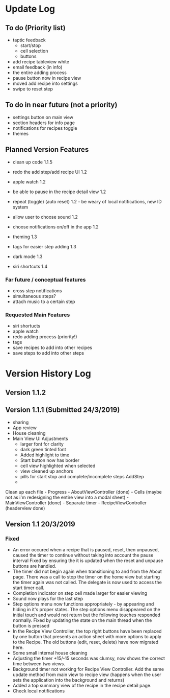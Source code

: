 
# Update Log

## To do (Priority list) 
- taptic feedback
    - start/stop
    - cell selection
    - buttons
- add recipe tableview white
- email feedback (in info)
- the entire adding process
- pause button now in recipe view
- moved add recipe into settings
- swipe to reset step

## To do in near future (not a priority)
- settings button on main view
- section headers for info page
- notifications for recipes toggle
- themes

## Planned Version Features

- clean up code 1.1.5
- redo the add step/add recipe UI 1.2

- apple watch 1.2
- be able to pause in the recipe detail view 1.2
- repeat (toggle) (auto reset) 1.2 - be weary of local notifications, new ID system
- allow user to choose sound 1.2
- choose notifications on/off in the app 1.2
- theming 1.3

- tags for easier step adding 1.3
- dark mode 1.3

- siri shortcuts 1.4

### Far future / conceptual features
- cross step notifications
- simultaneous steps?
- attach music to a certain step

### Requested Main Features
- siri shortucts
- apple watch
- redo adding process (priority!)
- tags
- save recipes to add into other recipes
- save steps to add into other steps


# Version History Log

## Version 1.1.2



## Version 1.1.1 (Submitted 24/3/2019)

- sharing
- App review
- House cleaning
- Main View UI Adjustments
    - larger font for clarity
    - dark green tinted font
    - Added highlight to time
    - Start button now has border
    - cell view highlighted when selected
    - view cleaned up anchors
    - pills for start stop and complete/incomplete steps
AddStep
    - 
Clean up each file
    - Progress
    - AboutViewController (done)
    - Cells (maybe not as i'm redesigning the entire view into a modal sheet)
    - MainViewController (done)
    - Separate timer
    - RecipeViewController (headerview done)
## Version 1.1 20/3/2019

### Fixed

- An error occured when a recipe that is paused, reset, then unpaused, caused the timer to continue without taking into account the pause interval
    Fixed by ensuring the it is updated when the reset and unpause buttons are handled.
- The timer did not begin again when transitioning to and from the About page. There was a call to stop the timer on the home view but starting the timer again was not called. The delegate is now used to access the start timer call.
- Completion indicator on step cell made larger for easier viewing
- Sound now plays for the last step
- Step options menu now functions appropriately - by appearing and hiding in it's proper states.
    The step options menu disappeared on the initial touch and would not return but the following touches responded normally. Fixed by updating the state on the main thread when the button is pressed
- In the Recipe View Controller, the top right buttons have been replaced by one button that presents an action sheet with more options to apply to the Recipe. The old buttons (edit, reset, delete) have now migrated here.
- Some small internal house cleaning
- Adjusting the timer +15/-15 seconds was clumsy, now shows the correct time between two views.
- Background timer not working for Recipe View Controller. Add the same update method from main view to recipe view (happens when the user sets the application into the background and returns)
- Added a top summary view of the recipe in the recipe detail page.
- Check local notifications


